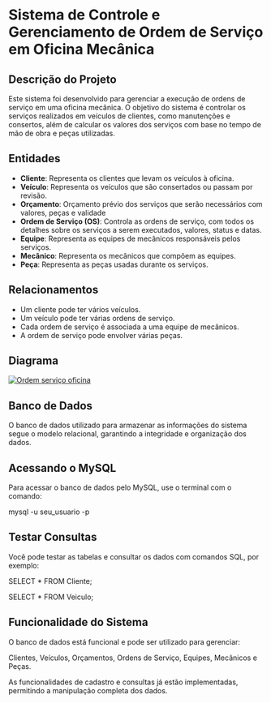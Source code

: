 # Sistema de Controle e Gerenciamento de Ordem de Serviço em Oficina Mecânica

## Descrição do Projeto

Este sistema foi desenvolvido para gerenciar a execução de ordens de serviço em uma oficina mecânica. O objetivo do sistema é controlar os serviços realizados em veículos de clientes, como manutenções e consertos, além de calcular os valores dos serviços com base no tempo de mão de obra e peças utilizadas.

## Entidades

- **Cliente**: Representa os clientes que levam os veículos à oficina.
- **Veículo**: Representa os veículos que são consertados ou passam por revisão.
- **Orçamento**: Orçamento prévio dos serviços que serão necessários com valores, peças e validade 
- **Ordem de Serviço (OS)**: Controla as ordens de serviço, com todos os detalhes sobre os serviços a serem executados, valores, status e datas.
- **Equipe**: Representa as equipes de mecânicos responsáveis pelos serviços.
- **Mecânico**: Representa os mecânicos que compõem as equipes.
- **Peça**: Representa as peças usadas durante os serviços.

## Relacionamentos

- Um cliente pode ter vários veículos.
- Um veículo pode ter várias ordens de serviço.
- Cada ordem de serviço é associada a uma equipe de mecânicos.
- A ordem de serviço pode envolver várias peças.

## Diagrama



[![Ordem serviço oficina](Ordem%20servico%20oficina.png)](https://github.com/LudmilaRamos/os_oficina_dio/blob/main/Ordem%20servi%C3%A7o%20oficina.png)


## Banco de Dados
O banco de dados utilizado para armazenar as informações do sistema segue o modelo relacional, garantindo a integridade e organização dos dados.

## Acessando o MySQL
Para acessar o banco de dados pelo MySQL, use o terminal com o comando:

mysql -u seu_usuario -p

## Testar Consultas
Você pode testar as tabelas e consultar os dados com comandos SQL, por exemplo:

SELECT * FROM Cliente;

SELECT * FROM Veiculo;

## Funcionalidade do Sistema
O banco de dados está funcional e pode ser utilizado para gerenciar:

Clientes, Veículos, Orçamentos, Ordens de Serviço, Equipes, Mecânicos e Peças.

As funcionalidades de cadastro e consultas já estão implementadas, permitindo a manipulação completa dos dados.


